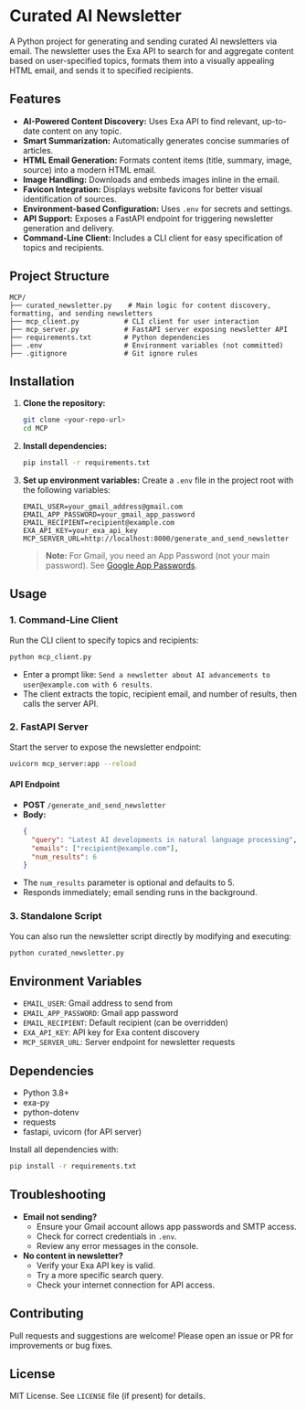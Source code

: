 # Curated AI Newsletter

A Python project for generating and sending curated AI newsletters via email. The newsletter uses the Exa API to search for and aggregate content based on user-specified topics, formats them into a visually appealing HTML email, and sends it to specified recipients.

## Features

- **AI-Powered Content Discovery:** Uses Exa API to find relevant, up-to-date content on any topic.
- **Smart Summarization:** Automatically generates concise summaries of articles.
- **HTML Email Generation:** Formats content items (title, summary, image, source) into a modern HTML email.
- **Image Handling:** Downloads and embeds images inline in the email.
- **Favicon Integration:** Displays website favicons for better visual identification of sources.
- **Environment-based Configuration:** Uses `.env` for secrets and settings.
- **API Support:** Exposes a FastAPI endpoint for triggering newsletter generation and delivery.
- **Command-Line Client:** Includes a CLI client for easy specification of topics and recipients.

## Project Structure

```
MCP/
├── curated_newsletter.py    # Main logic for content discovery, formatting, and sending newsletters
├── mcp_client.py           # CLI client for user interaction
├── mcp_server.py           # FastAPI server exposing newsletter API
├── requirements.txt        # Python dependencies
├── .env                    # Environment variables (not committed)
├── .gitignore              # Git ignore rules
```

## Installation

1. **Clone the repository:**
   ```bash
   git clone <your-repo-url>
   cd MCP
   ```
2. **Install dependencies:**
   ```bash
   pip install -r requirements.txt
   ```
3. **Set up environment variables:**
   Create a `.env` file in the project root with the following variables:
   ```env
   EMAIL_USER=your_gmail_address@gmail.com
   EMAIL_APP_PASSWORD=your_gmail_app_password
   EMAIL_RECIPIENT=recipient@example.com
   EXA_API_KEY=your_exa_api_key
   MCP_SERVER_URL=http://localhost:8000/generate_and_send_newsletter
   ```
   > **Note:** For Gmail, you need an App Password (not your main password). See [Google App Passwords](https://support.google.com/accounts/answer/185833?hl=en).

## Usage

### 1. Command-Line Client

Run the CLI client to specify topics and recipients:

```bash
python mcp_client.py
```

- Enter a prompt like: `Send a newsletter about AI advancements to user@example.com with 6 results`.
- The client extracts the topic, recipient email, and number of results, then calls the server API.

### 2. FastAPI Server

Start the server to expose the newsletter endpoint:

```bash
uvicorn mcp_server:app --reload
```

#### API Endpoint
- **POST** `/generate_and_send_newsletter`
- **Body:**
  ```json
  {
    "query": "Latest AI developments in natural language processing",
    "emails": ["recipient@example.com"],
    "num_results": 6
  }
  ```
- The `num_results` parameter is optional and defaults to 5.
- Responds immediately; email sending runs in the background.

### 3. Standalone Script

You can also run the newsletter script directly by modifying and executing:

```bash
python curated_newsletter.py
```

## Environment Variables
- `EMAIL_USER`: Gmail address to send from
- `EMAIL_APP_PASSWORD`: Gmail app password
- `EMAIL_RECIPIENT`: Default recipient (can be overridden)
- `EXA_API_KEY`: API key for Exa content discovery
- `MCP_SERVER_URL`: Server endpoint for newsletter requests

## Dependencies
- Python 3.8+
- exa-py
- python-dotenv
- requests
- fastapi, uvicorn (for API server)

Install all dependencies with:
```bash
pip install -r requirements.txt
```

## Troubleshooting
- **Email not sending?**
  - Ensure your Gmail account allows app passwords and SMTP access.
  - Check for correct credentials in `.env`.
  - Review any error messages in the console.
- **No content in newsletter?**
  - Verify your Exa API key is valid.
  - Try a more specific search query.
  - Check your internet connection for API access.

## Contributing
Pull requests and suggestions are welcome! Please open an issue or PR for improvements or bug fixes.

## License
MIT License. See `LICENSE` file (if present) for details.
